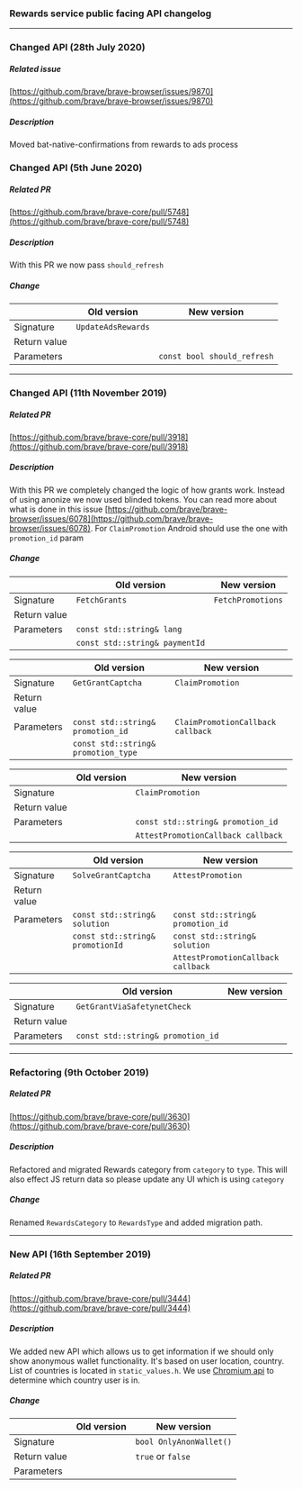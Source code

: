 ### Rewards service public facing API changelog

---

### Changed API (28th July 2020)

##### Related issue

[https://github.com/brave/brave-browser/issues/9870](https://github.com/brave/brave-browser/issues/9870)

##### Description

Moved bat-native-confirmations from rewards to ads process

### Changed API (5th June 2020)

##### Related PR

[https://github.com/brave/brave-core/pull/5748](https://github.com/brave/brave-core/pull/5748)

##### Description

With this PR we now pass `should_refresh`

##### Change

|              | Old version        | New version                 |
| ------------ | ------------------ | --------------------------- |
| Signature    | `UpdateAdsRewards` |                             |
| Return value |                    |                             |
| Parameters   |                    | `const bool should_refresh` |

---

### Changed API (11th November 2019)

##### Related PR

[https://github.com/brave/brave-core/pull/3918](https://github.com/brave/brave-core/pull/3918)

##### Description

With this PR we completely changed the logic of how grants work. Instead of
using anonize we now used blinded tokens. You can read more about what is done
in this issue
[https://github.com/brave/brave-browser/issues/6078](https://github.com/brave/brave-browser/issues/6078).
For `ClaimPromotion` Android should use the one with `promotion_id` param

##### Change

|              | Old version                    | New version       |
| ------------ | ------------------------------ | ----------------- |
| Signature    | `FetchGrants`                  | `FetchPromotions` |
| Return value |                                |                   |
| Parameters   | `const std::string& lang`      |                   |
|              | `const std::string& paymentId` |                   |

|              | Old version                         | New version                       |
| ------------ | ----------------------------------- | --------------------------------- |
| Signature    | `GetGrantCaptcha`                   | `ClaimPromotion`                  |
| Return value |                                     |                                   |
| Parameters   | `const std::string& promotion_id`   | `ClaimPromotionCallback callback` |
|              | `const std::string& promotion_type` |                                   |

|              | Old version | New version                        |
| ------------ | ----------- | ---------------------------------- |
| Signature    |             | `ClaimPromotion`                   |
| Return value |             |                                    |
| Parameters   |             | `const std::string& promotion_id`  |
|              |             | `AttestPromotionCallback callback` |

|              | Old version                      | New version                        |
| ------------ | -------------------------------- | ---------------------------------- |
| Signature    | `SolveGrantCaptcha`              | `AttestPromotion`                  |
| Return value |                                  |                                    |
| Parameters   | `const std::string& solution`    | `const std::string& promotion_id`  |
|              | `const std::string& promotionId` | `const std::string& solution`      |
|              |                                  | `AttestPromotionCallback callback` |

|              | Old version                       | New version |
| ------------ | --------------------------------- | ----------- |
| Signature    | `GetGrantViaSafetynetCheck`       |             |
| Return value |                                   |             |
| Parameters   | `const std::string& promotion_id` |             |

---

### Refactoring (9th October 2019)

##### Related PR

[https://github.com/brave/brave-core/pull/3630](https://github.com/brave/brave-core/pull/3630)

##### Description

Refactored and migrated Rewards category from `category` to `type`. This will
also effect JS return data so please update any UI which is using `category`

##### Change

Renamed `RewardsCategory` to `RewardsType` and added migration path.

---

### New API (16th September 2019)

##### Related PR

[https://github.com/brave/brave-core/pull/3444](https://github.com/brave/brave-core/pull/3444)

##### Description

We added new API which allows us to get information if we should only show
anonymous wallet functionality. It's based on user location, country. List of
countries is located in `static_values.h`. We use
[Chromium api](https://cs.chromium.org/chromium/src/components/country_codes/country_codes.h?type=cs&q=GetCountryIDFromPrefs&g=0&l=53)
to determine which country user is in.

##### Change

|              | Old version | New version             |
| ------------ | ----------- | ----------------------- |
| Signature    |             | `bool OnlyAnonWallet()` |
| Return value |             | `true` or `false`       |
| Parameters   |             |                         |

